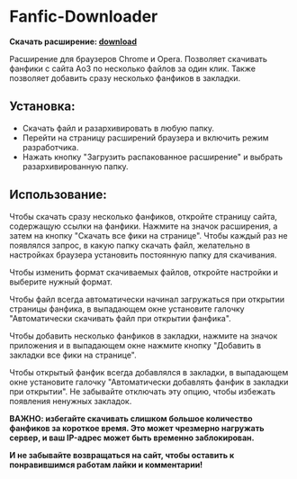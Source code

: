 # Fanfic-Downloader

**Скачать расширение: [download](https://github.com/anareaty/Fanfic-Downloader/archive/master.zip)**

Расширение для браузеров Chrome и Opera. Позволяет скачивать фанфики с сайта Ao3 по несколько файлов за один клик. Также позволяет добавить сразу несколько фанфиков в закладки.

## Установка:
- Скачать файл и разархивировать в любую папку.
- Перейти на страницу расширений браузера и включить режим разработчика.
- Нажать кнопку "Загрузить распакованное расширение" и выбрать разархивированную папку.

## Использование:

Чтобы скачать сразу несколько фанфиков, откройте страницу сайта, содержащую ссылки на фанфики. Нажмите на значок расширения, а затем на кнопку "Скачать все фики на странице". Чтобы каждый раз не появлялся запрос, в какую папку скачать файл, желательно в настройках браузера установить постоянную папку для скачивания.

Чтобы изменить формат скачиваемых файлов, откройте настройки и выберите нужный формат.

Чтобы файл всегда автоматически начинал загружаться при открытии страницы фанфика, в выпадающем окне установите галочку "Автоматически скачивать файл при открытии фанфика".

Чтобы добавить несколько фанфиков в закладки, нажмите на значок приложения и в выпадающем окне нажмите кнопку "Добавить в закладки все фики на странице".

Чтобы открытый фанфик всегда добавлялся в закладки, в выпадающем окне установите галочку "Автоматически добавлять фанфик в закладки при открытии". Не забывайте отключать эту опцию, чтобы избежать появления ненужных закладок.

**ВАЖНО: избегайте скачивать слишком большое количество фанфиков за короткое время. Это может чрезмерно нагружать сервер, и ваш IP-адрес может быть временно заблокирован.**

**И не забывайте возвращаться на сайт, чтобы оставить к понравившимся работам лайки и комментарии!**
